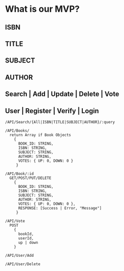 # What is our MVP?

## ISBN

## TITLE

## SUBJECT

## AUTHOR

## Search | Add | Update | Delete | Vote

## User | Register | Verify | Login

```
/API/Search/{All|ISBN|TITLE|SUBJECT|AUTHOR}/:query

/API/Books/
  return Array if Book Objects
    {
      BOOK_ID: STRING,
      ISBN: STRING,
      SUBJECT: STRING,
      AUTHOR: STRING,
      VOTES: { UP: 0, DOWN: 0 }
     }

/API/Book/:id
  GET/POST/PUT/DELETE
    {
      BOOK_ID: STRING,
      ISBN: STRING,
      SUBJECT: STRING,
      AUTHOR: STRING,
      VOTES: { UP: 0, DOWN: 0 },
      RESPONSE: [Success | Error, "Message"]
     }

/API/Vote
  POST
    {
      bookId,
      userId,
      up | down
    }

/API/User/Add

/API/User/Delete
```
